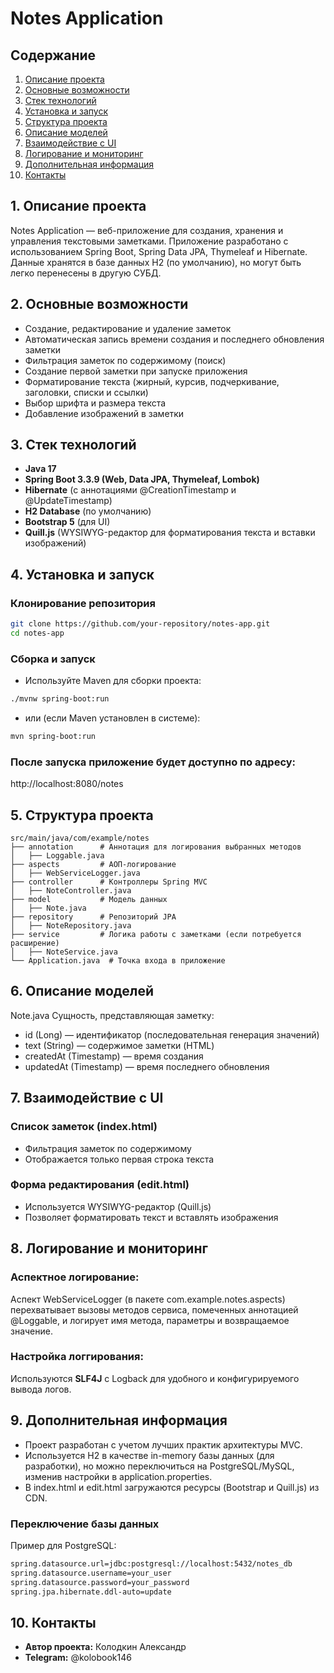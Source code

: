 # Notes Application

## Содержание

1. [Описание проекта](#1-описание-проекта)
2. [Основные возможности](#2-основные-возможности)
3. [Стек технологий](#3-стек-технологий)
4. [Установка и запуск](#4-установка-и-запуск)
5. [Структура проекта](#5-структура-проекта)
6. [Описание моделей](#6-описание-моделей)
7. [Взаимодействие с UI](#7-взаимодействие-с-ui)
8. [Логирование и мониторинг](#8-логирование-и-мониторинг)
9. [Дополнительная информация](#9-дополнительная-информация)
10. [Контакты](#10-контакты)

## 1. Описание проекта
Notes Application — веб-приложение для создания, хранения и управления текстовыми заметками.
Приложение разработано с использованием Spring Boot, Spring Data JPA, Thymeleaf и Hibernate.
Данные хранятся в базе данных H2 (по умолчанию), но могут быть легко перенесены в другую СУБД.

## 2. Основные возможности
- Создание, редактирование и удаление заметок
- Автоматическая запись времени создания и последнего обновления заметки
- Фильтрация заметок по содержимому (поиск)
- Создание первой заметки при запуске приложения
- Форматирование текста (жирный, курсив, подчеркивание, заголовки, списки и ссылки)
- Выбор шрифта и размера текста
- Добавление изображений в заметки

## 3. Стек технологий
- **Java 17**
- **Spring Boot 3.3.9 (Web, Data JPA, Thymeleaf, Lombok)**
- **Hibernate** (с аннотациями @CreationTimestamp и @UpdateTimestamp)
- **H2 Database** (по умолчанию)
- **Bootstrap 5** (для UI)
- **Quill.js** (WYSIWYG-редактор для форматирования текста и вставки изображений)

## 4. Установка и запуск
### Клонирование репозитория
```sh
git clone https://github.com/your-repository/notes-app.git
cd notes-app
```

### Сборка и запуск
- Используйте Maven для сборки проекта:
```sh
./mvnw spring-boot:run
```
- или (если Maven установлен в системе):
```sh
mvn spring-boot:run
```
### После запуска приложение будет доступно по адресу:
http://localhost:8080/notes

## 5. Структура проекта
```
src/main/java/com/example/notes
├── annotation      # Аннотация для логирования выбранных методов
│   ├── Loggable.java
├── aspects         # АОП-логирование
│   ├── WebServiceLogger.java
├── controller      # Контроллеры Spring MVC
│   ├── NoteController.java
├── model           # Модель данных
│   ├── Note.java
├── repository      # Репозиторий JPA
│   ├── NoteRepository.java
├── service         # Логика работы с заметками (если потребуется расширение)
│   ├── NoteService.java
└── Application.java  # Точка входа в приложение
```

## 6. Описание моделей
Note.java
Сущность, представляющая заметку:
- id (Long) — идентификатор (последовательная генерация значений)
- text (String) — содержимое заметки (HTML)
- createdAt (Timestamp) — время создания
- updatedAt (Timestamp) — время последнего обновления

## 7. Взаимодействие с UI
### Список заметок (index.html) 
- Фильтрация заметок по содержимому
- Отображается только первая строка текста
### Форма редактирования (edit.html)
- Используется WYSIWYG-редактор (Quill.js)
- Позволяет форматировать текст и вставлять изображения

## 8. Логирование и мониторинг
### Аспектное логирование:
Аспект WebServiceLogger (в пакете com.example.notes.aspects) перехватывает вызовы методов сервиса, помеченных аннотацией @Loggable, и логирует имя метода, параметры и возвращаемое значение.

### Настройка логгирования:
Используются **SLF4J** с Logback для удобного и конфигурируемого вывода логов.

## 9. Дополнительная информация
- Проект разработан с учетом лучших практик архитектуры MVC.
- Используется H2 в качестве in-memory базы данных (для разработки), но можно переключиться на PostgreSQL/MySQL, изменив настройки в application.properties.
- В index.html и edit.html загружаются ресурсы (Bootstrap и Quill.js) из CDN.

### Переключение базы данных
Пример для PostgreSQL:
```sh
spring.datasource.url=jdbc:postgresql://localhost:5432/notes_db
spring.datasource.username=your_user
spring.datasource.password=your_password
spring.jpa.hibernate.ddl-auto=update
```

## 10. Контакты
- **Автор проекта:** Колодкин Александр
- **Telegram:** @kolobook146
